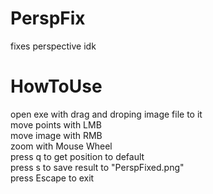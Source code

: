 # PerspFix
fixes perspective idk<br>
# HowToUse
open exe with drag and droping image file to it<br>
move points with LMB<br>
move image with RMB<br>
zoom with Mouse Wheel<br>
press q to get position to default<br>
press s to save result to "PerspFixed.png"<br>
press Escape to exit<br>
